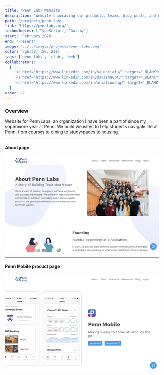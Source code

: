 ```yaml
---
title: 'Penn Labs Website'
description: 'Website showcasing our products, teams, blog posts, and history.'
path: '/projects/penn-labs'
link: 'https://pennlabs.org/'
technologies: ['TypeScript', 'Gatsby']
start: 'February 2020'
end: 'Present'
image: '../../images/projects/penn-labs.png'
color: 'rgb(32, 156, 238)'
tags: ['penn labs', 'club', 'web']
collaborators:
  [
    '<a href="https://www.linkedin.com/in/valenciafu/" target="_BLANK">Valencia Fu</a> on design',
    '<a href="https://www.linkedin.com/in/davishaupt/" target="_BLANK">Davis Haupt</a> on Ghost integration',
    '<a href="https://www.linkedin.com/in/annalinwang/" target="_BLANK">Anna Wang</a> on illustrations',
  ]
order: -2
---
```


### Overview

Website for Penn Labs, an organization I have been a part of since my sophomore year at Penn. We build websites to help students navigate life at Penn, from courses to dining to studyspaces to housing.

---

#### About page

![about](../../images/projects/penn-labs-2.png)

---

#### Penn Mobile product page

![penn mobile product page](../../images/projects/penn-labs-3.png)
